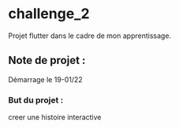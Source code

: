 # challenge_2

Projet flutter dans le cadre de mon apprentissage.

## Note de projet :
Démarrage le 19-01/22

### But du projet : 
creer une histoire interactive 

